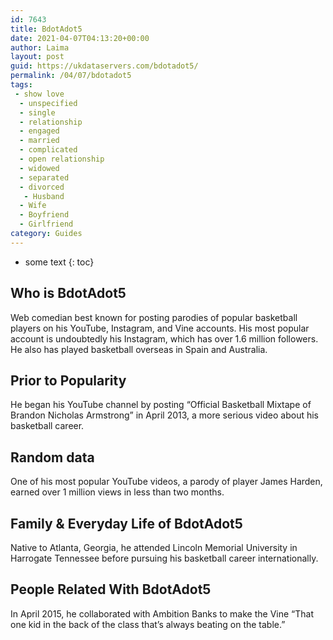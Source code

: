 ```yaml
---
id: 7643
title: BdotAdot5
date: 2021-04-07T04:13:20+00:00
author: Laima
layout: post
guid: https://ukdataservers.com/bdotadot5/
permalink: /04/07/bdotadot5
tags:
 - show love
  - unspecified
  - single
  - relationship
  - engaged
  - married
  - complicated
  - open relationship
  - widowed
  - separated
  - divorced
   - Husband
  - Wife
  - Boyfriend
  - Girlfriend
category: Guides
---
```


* some text
{: toc}


## Who is BdotAdot5
                  
                  
                  
Web comedian best known for posting parodies of popular basketball players on his YouTube, Instagram, and Vine accounts. His most popular account is undoubtedly his Instagram, which has over 1.6 million followers. He also has played basketball overseas in Spain and Australia. 
                  
              
            
              
            
                
                
                
## Prior to Popularity
                  
                  
                  
He began his YouTube channel by posting &#8220;Official Basketball Mixtape of Brandon Nicholas Armstrong&#8221; in April 2013, a more serious video about his basketball career.
                  
              
            
              
            
                
                
                
## Random data
                  
                  
                  
One of his most popular YouTube videos, a parody of player James Harden, earned over 1 million views in less than two months.
                  
              
            
              
            
                
                
                
## Family & Everyday Life of BdotAdot5
                  
                  
                  
Native to Atlanta, Georgia, he attended Lincoln Memorial University in Harrogate Tennessee before pursuing his basketball career internationally.
                  
              
            
              
            
                
                
                
## People Related With BdotAdot5
                  
                  
                  
In April 2015, he collaborated with Ambition Banks to make the Vine &#8220;That one kid in the back of the class that&#8217;s always beating on the table.&#8221;
                  
              
            
              
            
                
              
            
              
              
            
            
              
            
          
          
          